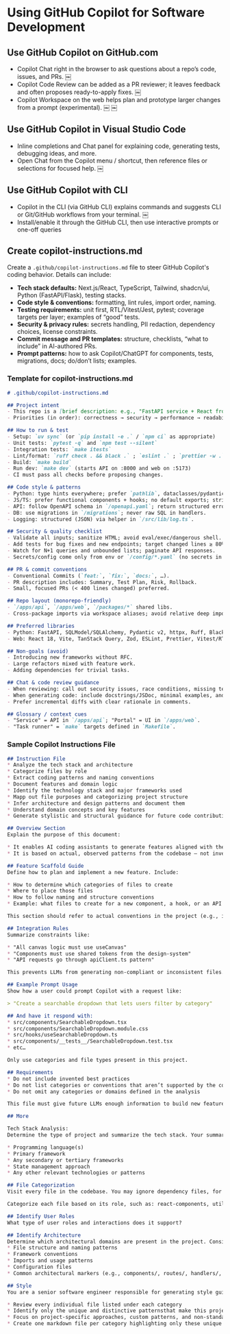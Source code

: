 # Using GitHub Copilot for Software Development

## Use GitHub Copilot on GitHub.com
* Copilot Chat right in the browser to ask questions about a repo’s code, issues, and PRs.  ￼
* Copilot Code Review can be added as a PR reviewer; it leaves feedback and often proposes ready-to-apply fixes.  ￼
* Copilot Workspace on the web helps plan and prototype larger changes from a prompt (experimental).  ￼ ￼

## Use GitHub Copilot in Visual Studio Code
* Inline completions and Chat panel for explaining code, generating tests, debugging ideas, and more.
* Open Chat from the Copilot menu / shortcut, then reference files or selections for focused help.  ￼

## Use GitHub Copilot with CLI
* Copilot in the CLI (via GitHub CLI) explains commands and suggests CLI or Git/GitHub workflows from your terminal.  ￼
* Install/enable it through the GitHub CLI, then use interactive prompts or one-off queries

## Create copilot-instructions.md

Create a `.github/copilot-instructions.md` file to steer GitHub Copilot's coding behavior. Details can include:

* **Tech stack defaults:** Next.js/React, TypeScript, Tailwind, shadcn/ui, Python (FastAPI/Flask), testing stacks.
* **Code style & conventions:** formatting, lint rules, import order, naming.
* **Testing requirements:** unit first, RTL/Vitest/Jest, pytest; coverage targets per layer; examples of “good” tests.
* **Security & privacy rules:** secrets handling, PII redaction, dependency choices, license constraints.
* **Commit message and PR templates:** structure, checklists, “what to include” in AI-authored PRs.
* **Prompt patterns:** how to ask Copilot/ChatGPT for components, tests, migrations, docs; do/don’t lists; examples.

### Template for copilot-instructions.md

```md
# .github/copilot-instructions.md

## Project intent
- This repo is a [brief description: e.g., "FastAPI service + React front end"].
- Priorities (in order): correctness → security → performance → readability.

## How to run & test
- Setup: `uv sync` (or `pip install -e .` / `npm ci` as appropriate)
- Unit tests: `pytest -q` and `npm test --silent`
- Integration tests: `make itests`
- Lint/format: `ruff check . && black .` ; `eslint .` ; `prettier -w .`
- Build: `make build`
- Run dev: `make dev` (starts API on :8000 and web on :5173)
- CI must pass all checks before proposing changes.

## Code style & patterns
- Python: type hints everywhere; prefer `pathlib`, dataclasses/pydantic; no bare `except`.
- JS/TS: prefer functional components + hooks; no default exports; strict TS.
- API: follow OpenAPI schema in `/openapi.yaml`; return structured errors `{code,message}`.
- DB: use migrations in `/migrations`; never raw SQL in handlers.
- Logging: structured (JSON) via helper in `/src/lib/log.ts`.

## Security & quality checklist
- Validate all inputs; sanitize HTML; avoid eval/exec/dangerous shell.
- Add tests for bug fixes and new endpoints; target changed lines ≥ 80% coverage.
- Watch for N+1 queries and unbounded lists; paginate API responses.
- Secrets/config come only from env or `/config/*.yaml` (no secrets in code).

## PR & commit conventions
- Conventional Commits (`feat:`, `fix:`, `docs:`, …).
- PR description includes: Summary, Test Plan, Risk, Rollback.
- Small, focused PRs (< 400 lines changed) preferred.

## Repo layout (monorepo-friendly)
- `/apps/api`, `/apps/web`, `/packages/*` shared libs.
- Cross-package imports via workspace aliases; avoid relative deep imports.

## Preferred libraries
- Python: FastAPI, SQLModel/SQLAlchemy, Pydantic v2, httpx, Ruff, Black, Pytest.
- Web: React 18, Vite, TanStack Query, Zod, ESLint, Prettier, Vitest/RTL.

## Non-goals (avoid)
- Introducing new frameworks without RFC.
- Large refactors mixed with feature work.
- Adding dependencies for trivial tasks.

## Chat & code review guidance
- When reviewing: call out security issues, race conditions, missing tests, perf risks.
- When generating code: include docstrings/JSDoc, minimal examples, and TODOs for follow-ups.
- Prefer incremental diffs with clear rationale in comments.

## Glossary / context cues
- "Service" = API in `/apps/api`; "Portal" = UI in `/apps/web`.
- "Task runner" = `make` targets defined in `Makefile`.
```

### Sample Copilot Instructions File

```md
## Instruction File
* Analyze the tech stack and architecture
* Categorize files by role
* Extract coding patterns and naming conventions
* Document features and domain logic
* Identify the technology stack and major frameworks used
* Mapp out file purposes and categorizing project structure
* Infer architecture and design patterns and document them
* Understand domain concepts and key features
* Generate stylistic and structural guidance for future code contributions

## Overview Section
Explain the purpose of this document:

* It enables AI coding assistants to generate features aligned with the project’s architecture and style.
* It is based on actual, observed patterns from the codebase — not invented practices.

## Feature Scaffold Guide
Define how to plan and implement a new feature. Include:

* How to determine which categories of files to create
* Where to place those files
* How to follow naming and structure conventions
* Example: what files to create for a new component, a hook, or an API integration

This section should refer to actual conventions in the project (e.g., if Storybook is used, include .stories.tsx; if styles are colocated .module.css, mention that).

## Integration Rules
Summarize constraints like:

* "All canvas logic must use useCanvas"
* "Components must use shared tokens from the design-system"
* "API requests go through apiClient.ts pattern"

This prevents LLMs from generating non-compliant or inconsistent files.

## Example Prompt Usage
Show how a user could prompt Copilot with a request like:

> "Create a searchable dropdown that lets users filter by category"

## And have it respond with:
* src/components/SearchableDropdown.tsx
* src/components/SearchableDropdown.module.css
* src/hooks/useSearchableDropdown.ts
* src/components/__tests__/SearchableDropdown.test.tsx
* etc…

Only use categories and file types present in this project.

## Requirements
* Do not include invented best practices
* Do not list categories or conventions that aren’t supported by the codebase
* Do not omit any categories or domains defined in the analysis

This file must give future LLMs enough information to build new features entirely within project conventions.

## More

Tech Stack Analysis:
Determine the type of project and summarize the tech stack. Your summary should include:

* Programming language(s)
* Primary framework
* Any secondary or tertiary frameworks
* State management approach
* Any other relevant technologies or patterns

## File Categorization
Visit every file in the codebase. You may ignore dependency files, for example if it is a js file, you may ignore `node_modules`.

Categorize each file based on its role, such as: react-components, utility-functions, hooks, types, etc.

## Identify User Roles
What type of user roles and interactions does it support?

## Identify Architecture
Determine which architectural domains are present in the project. Consider:
* File structure and naming patterns
* Framework conventions
* Imports and usage patterns
* Configuration files
* Common architectural markers (e.g., components/, routes/, handlers/, services/, cli/, etc.)

## Style
You are a senior software engineer responsible for generating style guides that explain what makes this codebase unique. Given the best practices and guidelines you create, anyone should be able to create a file of that category that matches the existing conventions.

* Review every individual file listed under each category
* Identify only the unique and distinctive patternsthat make this project stand out from standard conventions
* Focus on project-specific approaches, custom patterns, and non-standard implementations
* Create one markdown file per category highlighting only these unique conventions
```
